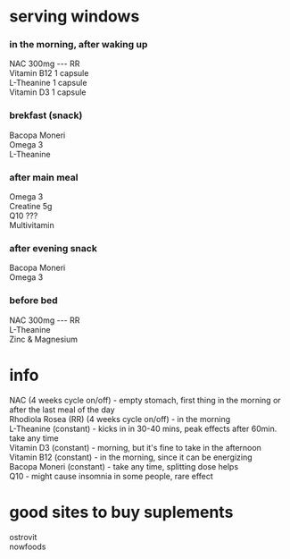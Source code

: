# serving windows
### in the morning, after waking up
NAC 300mg --- RR   
Vitamin B12  1 capsule    
L-Theanine  1 capsule   
Vitamin D3  1 capsule  
### brekfast (snack)
Bacopa Moneri  
Omega 3  
L-Theanine  
### after main meal
Omega 3  
Creatine 5g   
Q10 ???   
Multivitamin  
### after evening snack
Bacopa Moneri  
Omega 3   
### before bed
NAC 300mg  --- RR   
L-Theanine   
Zinc & Magnesium  
# info  
NAC (4 weeks cycle on/off) - empty stomach, first thing in the morning or after the last meal of the day  
Rhodiola Rosea (RR) (4 weeks cycle on/off) - in the morning  
L-Theanine (constant) - kicks in in 30-40 mins, peak effects after 60min. take any time  
Vitamin D3 (constant) - morning, but it's fine to take in the afternoon  
Vitamin B12 (constant) - in the morning, since it can be energizing  
Bacopa Moneri (constant) - take any time, splitting dose helps  
Q10 - might cause insomnia in some people, rare effect  
# good sites to buy suplements
ostrovit  
nowfoods  
